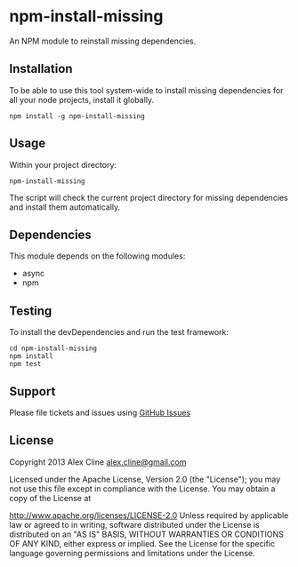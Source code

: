 npm-install-missing
===================

An NPM module to reinstall missing dependencies.


Installation
------------
To be able to use this tool system-wide to install missing dependencies for all your node projects, install it globally.

    npm install -g npm-install-missing


Usage
-----
Within your project directory:

    npm-install-missing
    
The script will check the current project directory for missing dependencies and install them automatically.


Dependencies
------------
This module depends on the following modules:

* async
* npm


Testing
-------
To install the devDependencies and run the test framework:

    cd npm-install-missing
    npm install
    npm test


Support
-------
Please file tickets and issues using [GitHub Issues](https://github.com/AlexCline/npm-install-missing/issues)


License
-------
Copyright 2013 Alex Cline alex.cline@gmail.com

Licensed under the Apache License, Version 2.0 (the "License"); you may not use this file except in compliance with the License. You may obtain a copy of the License at

   http://www.apache.org/licenses/LICENSE-2.0
Unless required by applicable law or agreed to in writing, software distributed under the License is distributed on an "AS IS" BASIS, WITHOUT WARRANTIES OR CONDITIONS OF ANY KIND, either express or implied. See the License for the specific language governing permissions and limitations under the License.
